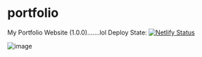 # portfolio
My Portfolio Website (1.0.0).......lol
Deploy State: [![Netlify Status](https://api.netlify.com/api/v1/badges/0ed92be9-65a2-4a25-a447-5e666aefef69/deploy-status)](https://app.netlify.com/sites/bentil/deploys)

![image](https://user-images.githubusercontent.com/55560024/153198711-6f19e78b-977c-41e8-bf93-b34236b1d5fb.png)
